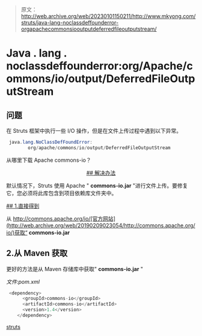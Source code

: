 > 原文：<http://web.archive.org/web/20230101150211/http://www.mkyong.com/struts/java-lang-noclassdeffounderror-orgapachecommonsiooutputdeferredfileoutputstream/>

# Java . lang . noclassdeffounderror:org/Apache/commons/io/output/DeferredFileOutputStream

## 问题

在 Struts 框架中执行一些 I/O 操作，但是在文件上传过程中遇到以下异常。

```java
 java.lang.NoClassDefFoundError: 
        org/apache/commons/io/output/DeferredFileOutputStream 
```

从哪里下载 Apache commons-io？

 <ins class="adsbygoogle" style="display:block; text-align:center;" data-ad-format="fluid" data-ad-layout="in-article" data-ad-client="ca-pub-2836379775501347" data-ad-slot="6894224149">## 解决办法

默认情况下，Struts 使用 Apache " **commons-io.jar** "进行文件上传。要修复它，您必须将此库包含到项目依赖库文件夹中。

 <ins class="adsbygoogle" style="display:block" data-ad-client="ca-pub-2836379775501347" data-ad-slot="8821506761" data-ad-format="auto" data-ad-region="mkyongregion">## 1.直接得到

从 http://commons.apache.org/io/[官方网站](http://web.archive.org/web/20190209023054/http://commons.apache.org/io/)获取“ **commons-io.jar**

## 2.从 Maven 获取

更好的方法是从 Maven 存储库中获取" **commons-io.jar** "

*文件:pom.xml*

```java
 <dependency>
      <groupId>commons-io</groupId>
	  <artifactId>commons-io</artifactId>
      <version>1.4</version>
    </dependency> 
```

[struts](http://web.archive.org/web/20190209023054/http://www.mkyong.com/tag/struts/)







